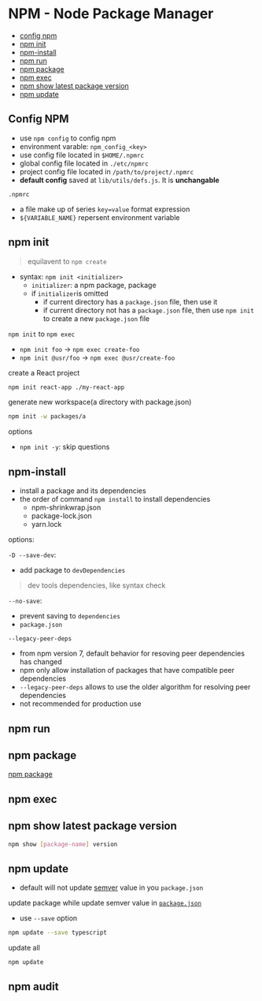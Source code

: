 # NPM - Node Package Manager

* [config npm](#config-npm)
* [npm init](#npm-init)
* [npm-install](#npm-install)
* [npm run](#npm-run)
* [npm package](#npm-package)
* [npm exec](#npm-exec)
* [npm show latest package version](#npm-show-latest-package-version)
* [npm update](#npm-update)

## Config NPM

- use `npm config` to config npm
- environment varable: `npm_config_<key>`
- use config file located in `$HOME/.npmrc`
- global config file located in `./etc/npmrc`
- project config file located in `/path/to/project/.npmrc`
- **default config** saved at `lib/utils/defs.js`. It is **unchangable**

`.npmrc`

- a file make up of series `key=value` format expression
- `${VARIABLE_NAME}` repersent environment variable

## npm init

> equilavent to `npm create`

- syntax: `npm init <initializer>`
  - `initializer`: a npm package, package
  - if `initializer`is omitted
    - if current directory has a `package.json` file, then use it
    - if current directory not has a `package.json` file, then use `npm init` to create a new `package.json` file

`npm init` to `npm exec`

- `npm init foo` $\rightarrow$ `npm exec create-foo`
- `npm init @usr/foo` $\rightarrow$ `npm exec @usr/create-foo`

create a React project

```bash
npm init react-app ./my-react-app
```

generate new workspace(a directory with package.json)

```bash
npm init -w packages/a
```

options

- `npm init -y`: skip questions

## npm-install

- install a package and its dependencies
- the order of command `npm install` to install dependencies
  - npm-shrinkwrap.json
  - package-lock.json
  - yarn.lock

options:

`-D --save-dev`:

- add package to `devDependencies`

> dev tools dependencies, like syntax check

`--no-save`:

- prevent saving to `dependencies`
- `package.json`

`--legacy-peer-deps`

- from npm version 7, default behavior for resoving peer dependencies has changed
- npm only allow installation of packages that have compatible peer dependencies
- `--legacy-peer-deps` allows to use the older algorithm for resolving peer dependencies
- not recommended for production use

## npm run


## npm package

[npm package](nodejs-npm-package.md)

## npm exec

## npm show latest package version

```bash
npm show [package-name] version
```

## npm update

- default will not update [semver](semantic-versioning.md) value in you `package.json`

update package while update semver value in [`package.json`](nodejs-package-json.md)

- use `--save` option

```sh
npm update --save typescript
```

update all

```sh
npm update
```

## npm audit


